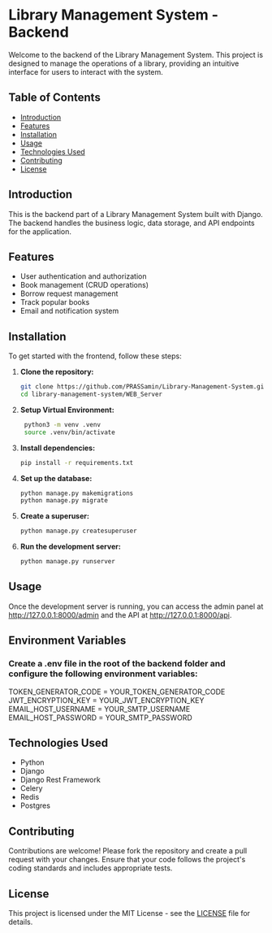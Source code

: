 # Library Management System - Backend

Welcome to the backend of the Library Management System. This project is designed to manage the operations of a library, providing an intuitive interface for users to interact with the system.

## Table of Contents
- [Introduction](#introduction)
- [Features](#features)
- [Installation](#installation)
- [Usage](#usage)
- [Technologies Used](#technologies-used)
- [Contributing](#contributing)
- [License](#license)

## Introduction
This is the backend part of a Library Management System built with Django. The backend handles the business logic, data storage, and API endpoints for the application.

## Features
- User authentication and authorization
- Book management (CRUD operations)
- Borrow request management
- Track popular books
- Email and notification system

## Installation
To get started with the frontend, follow these steps:

1. **Clone the repository:**
   ```bash
   git clone https://github.com/PRASSamin/Library-Management-System.git
   cd library-management-system/WEB_Server
   ```

2. **Setup Virtual Environment:**
   ```bash
    python3 -m venv .venv
    source .venv/bin/activate
   ```

3. **Install dependencies:**
   ```bash
   pip install -r requirements.txt
   ```

3. **Set up the database:**
   ```bash
   python manage.py makemigrations
   python manage.py migrate
   ```

4. **Create a superuser:**
   ```bash
   python manage.py createsuperuser
   ```
4. **Run the development server:**
   ```bash
   python manage.py runserver
   ```

## Usage
Once the development server is running, you can access the admin panel at http://127.0.0.1:8000/admin and the API at http://127.0.0.1:8000/api.

## Environment Variables

### Create a .env file in the root of the backend folder and configure the following environment variables:

TOKEN_GENERATOR_CODE = YOUR_TOKEN_GENERATOR_CODE
JWT_ENCRYPTION_KEY = YOUR_JWT_ENCRYPTION_KEY
EMAIL_HOST_USERNAME = YOUR_SMTP_USERNAME
EMAIL_HOST_PASSWORD = YOUR_SMTP_PASSWORD

## Technologies Used
- Python
- Django
- Django Rest Framework
- Celery
- Redis
- Postgres

## Contributing
Contributions are welcome! Please fork the repository and create a pull request with your changes. Ensure that your code follows the project's coding standards and includes appropriate tests.

## License
This project is licensed under the MIT License - see the [LICENSE](LICENSE.md) file for details.